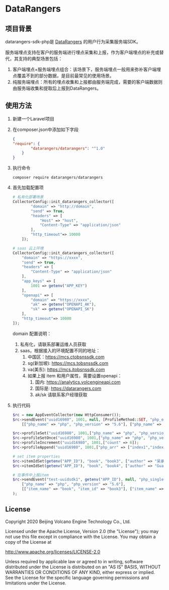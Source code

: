 # DataRangers

## 项目背景
datarangers-sdk-php是 [DataRangers](https://datarangers.com.cn/) 的用户行为采集服务端SDK。

服务端埋点支持在客户的服务端进行埋点采集和上报，作为客户端埋点的补充或替代，其支持的典型场景包括：
1. 客户端埋点+服务端埋点组合：该场景下，服务端埋点一般用来弥补客户端埋点覆盖不到的部分数据，是目前最常见的使用场景。
2. 纯服务端埋点：所有的埋点收集和上报都由服务端完成，需要的客户端数据则由服务端收集和提取后上报到DataRangers。

## 使用方法
1. 新建一个Laravel项目
2. 在composer.json中添加如下字段

    ```json
    {
    "require": {
            "datarangers/datarangers": "^1.0"
        }
    }
    ```

3. 执行命令
    ```shell script
    composer require datarangers/datarangers
    ```
4. 首先加载配置项
    ```php
    # 私有化部署场景
    CollectorConfig::init_datarangers_collector([
            "domain" => "http://domain",
            "send" => True,
            "headers" => [
                "Host" => "host",
                "Content-Type" => "application/json"
            ],
            "http_timeout"=> 10000
        ]);
   
    # saas 云上环境
    CollectorConfig::init_datarangers_collector([
        "domain" => "https://xxxx",
        "send" => true,
        "headers" => [
            "Content-Type" => "application/json"
        ],
        "app_keys" => [
            1001 => getenv("APP_KEY")
        ],
        "openapi" => [
            "domain" => "https://xxxx",
            "ak" => getenv("OPENAPI_AK"),
            "sk" => getenv("OPENAPI_SK")
        ],
        "http_timeout"=> 10000
    ]);
   
    ```
   
   domain 配置说明：
   1. 私有化，请联系部署运维人员获取
   2. saas，根据接入的环境配置不同的地址：
      1. 中国区：https://mcs.ctobsnssdk.com
      2. sg(新加坡): https://mcs.tobsnssdk.com
      3. va(美东): https://mcs.itobsnssdk.com
      4. 如果上报 item 和用户属性，需要设置openapi：
         1. 国内: https://analytics.volcengineapi.com
         2. 国际是: https://datarangers.com
         3. ak/sk 请联系客户经理获取

5. 执行代码
    ```php
   $rc = new AppEventCollector(new HttpConsumer());
   $rc->sendEvent("uuid16980", 1001, null, [ProfileMethod::SET, "php_event"],
        [["php_name" => "php", "php_version" => "5.6"], ["php_name" => "php", "php_version" => "5.6"]]);
    
   $rc->profileSet("uuid16980", 1001,["php_name" => "php", "php_version" => "5.6"]);
   $rc->profileSetOnce("uuid16980", 1001,["php_name" => "php", "php_version" => "5.6"]);
   $rc->profileIncrement("uuid16980", 1001,["count" => 6]);
   $rc->profileAppend("uuid16980", 1001,["php_arr" => ["index1","index2"]]);  
   
   # set item properties
   $rc->itemIdSet(getenv("APP_ID"), "book", "book3", ["author" => "吴承恩", "name" => "西游记", "price" => 59.90, "category" => 1]);
   $rc->itemIdSet(getenv("APP_ID"), "book", "book4", ["author" => "Guanzhong Luo", "name" => "SanGuoYanYi", "price" => 69.90, "category" => 1]);

   # 在事件中上报item
   $rc->sendEvent("test-uuidsdk1", getenv("APP_ID"), null, "php_single_event_with_item",
        ["php_name" => "php", "php_version" => "5.6"],
        [["item_name" => "book", "item_id" => "book3"], ["item_name" => "book", "item_id" => "book4"]]
   );
    ```
   
## License
Copyright 2020 Beijing Volcano Engine Technology Co., Ltd.

Licensed under the Apache License, Version 2.0 (the "License"); you may not use this file except in compliance with the License. 
You may obtain a copy of the License at

http://www.apache.org/licenses/LICENSE-2.0

Unless required by applicable law or agreed to in writing, software distributed under the License is distributed on an "AS IS" BASIS, WITHOUT WARRANTIES OR CONDITIONS OF ANY KIND, either express or implied. See the License for the specific language governing permissions and limitations under the License.
